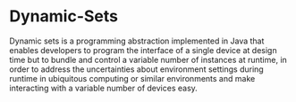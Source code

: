 # Dynamic-Sets

Dynamic sets is a programming abstraction implemented in Java that enables developers to program the interface of a single device at design time but to bundle and control a variable number of instances at runtime, in order to address the uncertainties about environment settings during runtime in ubiquitous computing or similar environments and make interacting with a variable number of devices easy.
